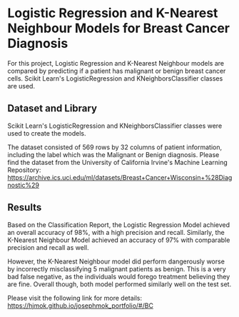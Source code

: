 # Logistic Regression and K-Nearest Neighbour Models for Breast Cancer Diagnosis

For this project, Logistic Regression and K-Nearest Neighbour models are compared by predicting if a patient has malignant or benign breast cancer cells. Scikit Learn's LogisticRegression and KNeighborsClassifier classes are used.

## Dataset and Library
Scikit Learn's LogisticRegression and KNeighborsClassifier classes were used to create the models.

The dataset consisted of 569 rows by 32 columns of patient information, including the label which was the Malignant or Benign diagnosis.
Please find the dataset from the University of California Irvine's Machine Learning Repository: https://archive.ics.uci.edu/ml/datasets/Breast+Cancer+Wisconsin+%28Diagnostic%29

## Results
Based on the Classification Report, the Logistic Regression Model achieved an overall accuracy of 98%, with a high precision and recall. Similarly, the K-Nearest Neighbour Model achieved an accuracy of 97% with comparable precision and recall as well. 

However, the K-Nearest Neighbour model did perform dangerously worse by incorrectly misclassifying 5 malignant patients as benign. This is a very bad false negative, as the individuals would forego treatment believing they are fine. Overall though, both model performed similarly well on the test set.

Please visit the following link for more details: https://hjmok.github.io/josephmok_portfolio/#/BC 
